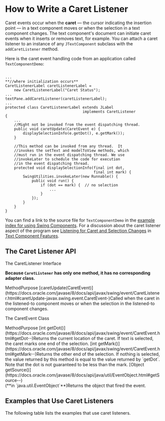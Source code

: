 
# How to Write a Caret Listener

Caret events occur when the **caret** &#8212; the cursor indicating the insertion point &#8212; in a text component moves or when the selection in a text component changes. The text component's document can initiate caret events when it inserts or removes text, for example. You can attach a caret listener to an instance of any `JTextComponent` subclass with the `addCaretListener` method.

Here is the caret event handling code from an application called `TextComponentDemo`:

```

...
**//where initialization occurs**
CaretListenerLabel caretListenerLabel =
    new CaretListenerLabel("Caret Status");
...
textPane.addCaretListener(caretListenerLabel);
...
protected class CaretListenerLabel extends JLabel
                                   implements CaretListener
{
    ...
    //Might not be invoked from the event dispatching thread.
    public void caretUpdate(CaretEvent e) {
        displaySelectionInfo(e.getDot(), e.getMark());
    }

    //This method can be invoked from any thread.  It 
    //invokes the setText and modelToView methods, which 
    //must run in the event dispatching thread. We use
    //invokeLater to schedule the code for execution
    //in the event dispatching thread.
    protected void displaySelectionInfo(final int dot,
                                        final int mark) {
        SwingUtilities.invokeLater(new Runnable() {
            public void run() {
                if (dot == mark) {  // no selection
                    ...
                }
            });
        }
    }
}

```

You can find a link to the source file for `TextComponentDemo` in the 
[example index for using Swing Components](../examples/components/index.html#TextComponentDemo). For a discussion about the caret listener aspect of the program see 
[Listening for Caret and Selection Changes](../components/generaltext.html#caret) in 
[Text Component Features](../components/generaltext.html).

## <a name="api" id="api">The Caret Listener API</a>

<a name="caretlistener" id="caretlistener">The CaretListener Interface</a>

**Because `CaretListener` has only one method, it has no corresponding adapter class.**
<th id="h1" align="left">Method</th><th id="h2" align="left">Purpose</th>
<td headers="h1">[caretUpdate(CaretEvent)](https://docs.oracle.com/javase/8/docs/api/javax/swing/event/CaretListener.html#caretUpdate-javax.swing.event.CaretEvent-)</td><td headers="h2">Called when the caret in the listened-to component moves or when the selection in the listened-to component changes.</td>

<a name="caretevent" id="caretevent">The CaretEvent Class</a>
<th id="h101" align="left">Method</th><th id="h102" align="left">Purpose</th>
<td headers="h101">[int getDot()](https://docs.oracle.com/javase/8/docs/api/javax/swing/event/CaretEvent.html#getDot--)</td><td headers="h102">Returns the current location of the caret. If text is selected, the caret marks one end of the selection.</td>
<td headers="h101">[int getMark()](https://docs.oracle.com/javase/8/docs/api/javax/swing/event/CaretEvent.html#getMark--)</td><td headers="h102">Returns the other end of the selection. If nothing is selected, the value returned by this method is equal to the value returned by `getDot`. Note that the dot is not guaranteed to be less than the mark.</td>
<td headers="h101">[Object getSource()](https://docs.oracle.com/javase/8/docs/api/java/util/EventObject.html#getSource--)<br />(**in `java.util.EventObject`**)</td><td headers="h102">Returns the object that fired the event.</td>

<a name="eg" id="eg"></a>

## Examples that Use Caret Listeners

The following table lists the examples that use caret listeners.

